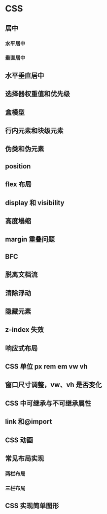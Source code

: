 # CSS

## 居中

### 水平居中

### 垂直居中

## 水平垂直居中

## 选择器权重值和优先级

## 盒模型

## 行内元素和块级元素

## 伪类和伪元素

## position

## flex 布局

## display 和 visibility

## 高度塌缩

## margin 重叠问题

## BFC

## 脱离文档流

## 清除浮动

## 隐藏元素

## z-index 失效

## 响应式布局

## CSS 单位 px rem em vw vh

## 窗口尺寸调整，vw、vh 是否变化

## CSS 中可继承与不可继承属性

## link 和@import

## CSS 动画

## 常见布局实现

### 两栏布局

### 三栏布局

## CSS 实现简单图形
